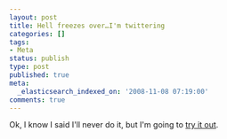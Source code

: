 ```yaml
---
layout: post
title: Hell freezes over…I'm twittering
categories: []
tags:
- Meta
status: publish
type: post
published: true
meta:
  _elasticsearch_indexed_on: '2008-11-08 07:19:00'
comments: true
---
```

<p>
Ok, I know I said I&#039;ll never do it, but I&#039;m going to <a href="http://twitter.com/hhariri">try it out</a>.
</p>
<p>
&nbsp;
</p>
<p>
&nbsp;
</p>
<p>
&nbsp;
</p>
